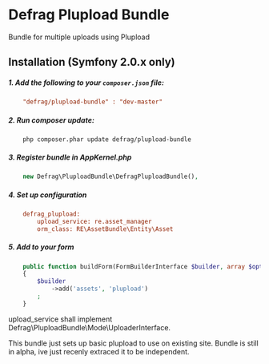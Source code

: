 Defrag Plupload Bundle
===============

Bundle for multiple uploads using Plupload

## Installation **(Symfony 2.0.x only)**

##### 1. Add the following to your `composer.json` file:

```ini
    "defrag/plupload-bundle" : "dev-master"
```

##### 2. Run composer update:

```
    php composer.phar update defrag/plupload-bundle
```

##### 3. Register bundle in AppKernel.php
   
```php
    new Defrag\PluploadBundle\DefragPluploadBundle(),       
```

##### 4. Set up configuration

```ini
    defrag_plupload:
        upload_service: re.asset_manager
        orm_class: RE\AssetBundle\Entity\Asset
```

##### 5. Add to your form
```php
    public function buildForm(FormBuilderInterface $builder, array $options)
    {
        $builder
            ->add('assets', 'plupload')            
        ;
    }
```

upload_service shall implement Defrag\PluploadBundle\Mode\UploaderInterface. 

This bundle just sets up basic plupload to use on existing site. 
Bundle is still in alpha, ive just recenly extraced it to be independent.

